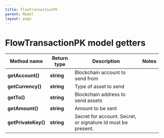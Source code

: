 ```yaml
---
title: FlowTransactionPK
parent: Model
layout: page
---
```


# FlowTransactionPK model getters

Method name | Return type | Description | Notes
------------ | ------------- | ------------- | -------------
**getAccount()** | **string** | Blockchain account to send from |
**getCurrency()** | **string** | Type of asset to send |
**getTo()** | **string** | Blockchain address to send assets |
**getAmount()** | **string** | Amount to be sent |
**getPrivateKey()** | **string** | Secret for account. Secret, or signature Id must be present. |

